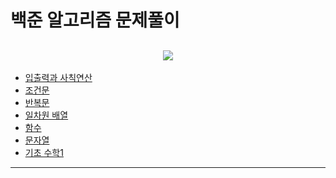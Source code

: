 # 백준 알고리즘 문제풀이

## <div align=center> <img src="https://img.shields.io/badge/JAVA-007396?style=for-the-badge&logo=OpenJDK&logoColor=FFFFFF"/></a> </div>

- <a href ="./Java_Algorithm/inputOutput/src/io/">입출력과 사칙연산</a>
- <a href="./Java_Algorithm/conditionalStatement/src/conditionalStatement/">조건문</a>
- <a href="./Java_Algorithm/loop/src/loop/">반복문</a>
- <a href="./Java_Algorithm/one_dimension_array/src/one_dimension_array/">일차원 배열</a>
- <a href="./Java_Algorithm/function/src/function/">함수</a>
- <a href="./Java_Algorithm/string/src/string/">문자열</a>
- <a href="./Java_Algorithm/basicMath/src/basicMath/">기초 수학1</a>

***
